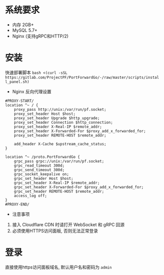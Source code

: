 # 系统要求
 - 内存 2GB+
 - MySQL 5.7+
 - Nginx (支持gRPC和HTTP/2)

# 安装

快速部署脚本 `bash <(curl -sSL https://gitlab.com/ProjectPF/PortForwardGo/-/raw/master/scripts/install_panel.sh)`



- Nginx 反向代理设置

```
#PROXY-START/
location ^~ / {
    proxy_pass http://unix:/var/run/pf.socket;
    proxy_set_header Host $host;
    proxy_set_header Upgrade $http_upgrade;
    proxy_set_header Connection $http_connection;
    proxy_set_header X-Real-IP $remote_addr;
    proxy_set_header X-Forwarded-For $proxy_add_x_forwarded_for;
    proxy_set_header REMOTE-HOST $remote_addr;

    add_header X-Cache $upstream_cache_status;
}

location ^~ /proto.PortForwardGo {
    grpc_pass grpc://unix:/var/run/pf.socket;
    grpc_read_timeout 300d;
    grpc_send_timeout 300d;
    grpc_socket_keepalive on;
    grpc_set_header Host $host;
    grpc_set_header X-Real-IP $remote_addr;
    grpc_set_header X-Forwarded-For $proxy_add_x_forwarded_for;
    grpc_set_header REMOTE-HOST $remote_addr;
    access_log off;
}
#PROXY-END/
```

- 注意事项

1. 接入 Cloudflare CDN 时请打开 WebSocket 和 gRPC 回源
2. 必须使用HTTPS访问面板, 否则无法正常登录

# 登录
直接使用https访问面板域名, 默认用户名和密码为 `admin`